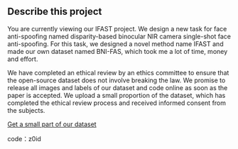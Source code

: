 ## Describe this project

You are currently viewing our IFAST project. We design a new task for face anti-spoofing named disparity-based binocular NIR camera single-shot face anti-spoofing. For this task, we designed a novel method name IFAST and made our own dataset named BNI-FAS, which took me a lot of time, money and effort.

We have completed an ethical review by an ethics committee to ensure that the open-source dataset does not involve breaking the law. We promise to release all images and labels of our dataset and code online as soon as the paper is accepted. We upload a small proportion of the dataset, which has completed the ethical review process and received informed consent from the subjects.

[Get a small part of our dataset]([https://pan.baidu.com/s/1xjV4stSLTwWNuMVn1cEdOw])

code：z0id 
